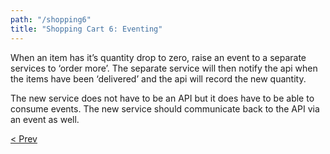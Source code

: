 ```yaml
---
path: "/shopping6"
title: "Shopping Cart 6: Eventing"
---
```

When an item has it’s quantity drop to zero, raise an event to a separate services to ‘order more’. The separate service will then notify the api when the items have been ‘delivered’ and the api will record the new quantity.

The new service does not have to be an API but it does have to be able to consume events. 
The new service should communicate back to the API via an event as well. 

[< Prev](../shopping5)